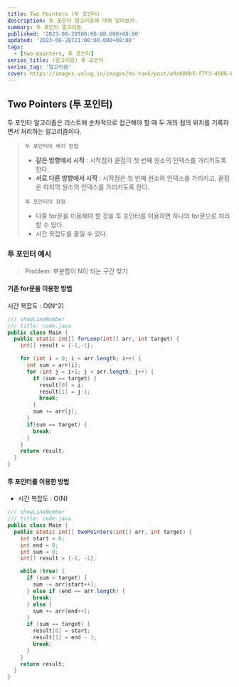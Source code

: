 ```yaml
---
title: Two Pointers (투 포인터)
description: 투 포인터 알고리즘에 대해 알아보자.
summary: 투 포인터 알고리즘
published: '2023-08-28T00:00:00.000+08:00'
updated: '2023-08-28T21:00:00.000+08:00'
tags:
  - [two-pointers, 투 포인터]
series_title: (알고리즘) 투 포인터
series_tag: '알고리즘'
cover: https://images.velog.io/images/ho-taek/post/a9c600b5-f7f3-4686-b2b6-0b2b9a457f63/%EC%95%8C%EA%B3%A0%EB%A6%AC%EC%A6%98.png
---
```


## Two Pointers (투 포인터)

투 포인터 알고리즘은 리스트에 순차적으로 접근해야 할 때 두 개의 점의 위치를 기록하면서 처리하는 알고리즘이다.
 
> `두 포인터의 배치 방법`
> - **같은 방향에서 시작** : 시작점과 끝점이 첫 번째 원소의 인덱스를 가리키도록 한다.
> - **서로 다른 방향에서 시작** : 시작점은 첫 번째 원소의 인덱스를 가리키고, 끝점은 마지막 원소의 인덱스를 가리키도록 한다.
> 
> `투 포인터의 장점`
> 
> - 다중 for문을 이용해야 할 것을 투 포인터를 이용하면 하나의 for문으로 처리할 수 있다.
> - 시간 복잡도를 줄일 수 있다.

### 투 포인터 예시

> Problem: 부분합이 N이 되는 구간 찾기

#### 기존 for문을 이용한 방법
시간 복잡도 : O(N^2)

```java 
/// showLineNumber 
/// title: code.java
public class Main {
  public static int[] forLoop(int[] arr, int target) {
    int[] result = {-1,-1};

    for (int i = 0; i < arr.length; i++) {
      int sum = arr[i];
      for (int j = i+1; j < arr.length; j++) {
        if (sum == target) {
          result[0] = i;
          result[1] = j-1;
          break;
        }
        sum += arr[j];
      }
      if(sum == target) {
        break;
      }
    }
    return result;
  }
}
```

#### 투 포인터를 이용한 방법
- 시간 복잡도 : O(N)

```java 
/// showLineNumber
/// title: code.java
public class Main {
  public static int[] twoPointers(int[] arr, int target) {
    int start = 0;
    int end = 0;
    int sum = 0;
    int[] result = {-1, -1};

    while (true) {
      if (sum > target) {
        sum -= arr[start++];
      } else if (end == arr.length) {
        break;
      } else {
        sum += arr[end++];
      }
      if (sum == target) {
        result[0] = start;
        result[1] = end - 1;
        break;
      }
    }
    return result;
  }
}
```

